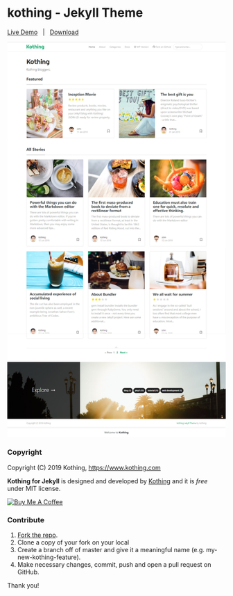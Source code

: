 # kothing - Jekyll Theme

[Live Demo](https://kothing.github.io/) &nbsp; | &nbsp; [Download](https://github.com/kothing/kothing-theme/archive/master.zip)

![Kothing](assets/images/kothing-template.jpg)


### Copyright

Copyright (C) 2019 Kothing, https://www.kothing.com

**Kothing for Jekyll** is designed and developed by [Kothing](https://www.kothing.com) and it is *free* under MIT license. 

<a href="https://www.paypal.me/chzng" target="_blank"><img src="https://www.buymeacoffee.com/assets/img/custom_images/orange_img.png" alt="Buy Me A Coffee" style="height: auto !important;width: auto !important;" ></a>

### Contribute

1. [Fork the repo](https://github.com/kothing/kothing-theme).
2. Clone a copy of your fork on your local
3. Create a branch off of master and give it a meaningful name (e.g. my-new-kothing-feature).
4. Make necessary changes, commit, push and open a pull request on GitHub.

Thank you!
